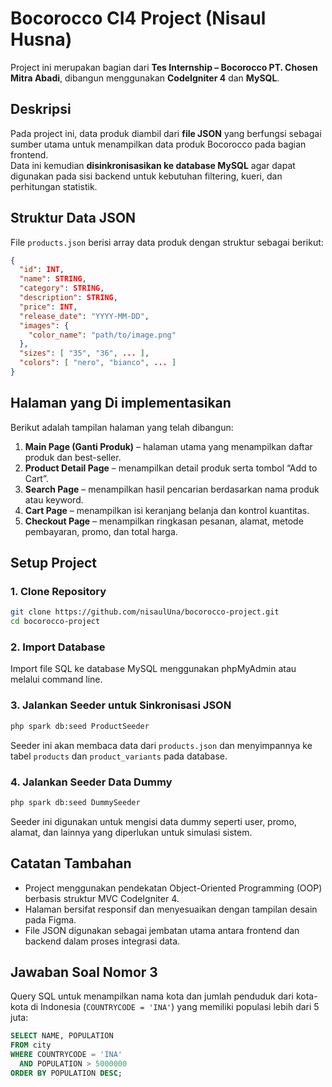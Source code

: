 
# Bocorocco CI4 Project (Nisaul Husna)

Project ini merupakan bagian dari **Tes Internship – Bocorocco PT. Chosen Mitra Abadi**, 
dibangun menggunakan **CodeIgniter 4** dan **MySQL**.

## Deskripsi

Pada project ini, data produk diambil dari **file JSON** yang berfungsi sebagai sumber utama untuk menampilkan data produk Bocorocco pada bagian frontend.  
Data ini kemudian **disinkronisasikan ke database MySQL** agar dapat digunakan pada sisi backend untuk kebutuhan filtering, kueri, dan perhitungan statistik.

## Struktur Data JSON

File `products.json` berisi array data produk dengan struktur sebagai berikut:

```json
{
  "id": INT,
  "name": STRING,
  "category": STRING,
  "description": STRING,
  "price": INT,
  "release_date": "YYYY-MM-DD",
  "images": {
    "color_name": "path/to/image.png"
  },
  "sizes": [ "35", "36", ... ],
  "colors": [ "nero", "bianco", ... ]
}
```

## Halaman yang Di implementasikan

Berikut adalah tampilan halaman yang telah dibangun:

1. **Main Page (Ganti Produk)** – halaman utama yang menampilkan daftar produk dan best-seller.
2. **Product Detail Page** – menampilkan detail produk serta tombol “Add to Cart”.
3. **Search Page** – menampilkan hasil pencarian berdasarkan nama produk atau keyword.
4. **Cart Page** – menampilkan isi keranjang belanja dan kontrol kuantitas.
5. **Checkout Page** – menampilkan ringkasan pesanan, alamat, metode pembayaran, promo, dan total harga.

## Setup Project

### 1. Clone Repository

```bash
git clone https://github.com/nisaulUna/bocorocco-project.git
cd bocorocco-project
```

### 2. Import Database

Import file SQL ke database MySQL menggunakan phpMyAdmin atau melalui command line.

### 3. Jalankan Seeder untuk Sinkronisasi JSON

```bash
php spark db:seed ProductSeeder
```

Seeder ini akan membaca data dari `products.json` dan menyimpannya ke tabel `products` dan `product_variants` pada database.

### 4. Jalankan Seeder Data Dummy

```bash
php spark db:seed DummySeeder
```

Seeder ini digunakan untuk mengisi data dummy seperti user, promo, alamat, dan lainnya yang diperlukan untuk simulasi sistem.

## Catatan Tambahan

- Project menggunakan pendekatan Object-Oriented Programming (OOP) berbasis struktur MVC CodeIgniter 4.
- Halaman bersifat responsif dan menyesuaikan dengan tampilan desain pada Figma.
- File JSON digunakan sebagai jembatan utama antara frontend dan backend dalam proses integrasi data.

## Jawaban Soal Nomor 3

Query SQL untuk menampilkan nama kota dan jumlah penduduk dari kota-kota di Indonesia (`COUNTRYCODE = 'INA'`) yang memiliki populasi lebih dari 5 juta:

```sql
SELECT NAME, POPULATION
FROM city
WHERE COUNTRYCODE = 'INA'
  AND POPULATION > 5000000
ORDER BY POPULATION DESC;
```

